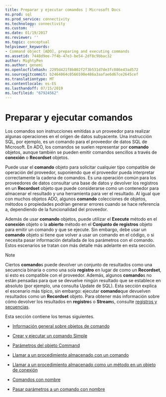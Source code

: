 ```yaml
---
title: Preparar y ejecutar comandos | Microsoft Docs
ms.prod: sql
ms.prod_service: connectivity
ms.technology: connectivity
ms.custom: ''
ms.date: 01/19/2017
ms.reviewer: ''
ms.topic: conceptual
helpviewer_keywords:
- Command object [ADO], preparing and executing commands
ms.assetid: 7448d9ee-7f4b-47e3-be54-2df8c9bbac32
author: MightyPen
ms.author: genemi
ms.openlocfilehash: 2295d421f8b802f2f3b531d7de3fc086e43ad572
ms.sourcegitcommit: b2464064c0566590e486a3aafae6d67ce2645cef
ms.translationtype: MT
ms.contentlocale: es-ES
ms.lasthandoff: 07/15/2019
ms.locfileid: "67924562"
---
```

# <a name="preparing-and-executing-commands"></a>Preparar y ejecutar comandos
Los comandos son instrucciones emitidas a un proveedor para realizar algunas operaciones en el origen de datos subyacente. Una instrucción SQL, por ejemplo, es un comando para el proveedor de datos SQL de Microsoft. En ADO, los comandos se suelen representar por **comando** objetos, aunque también se pueden emitir comandos sencillos a través de **conexión** o **Recordset** objetos.  
  
 Puede usar el **comando** objeto para solicitar cualquier tipo compatible de operación del proveedor, suponiendo que el proveedor pueda interpretar correctamente la cadena de comandos. Es una operación común para los proveedores de datos consultar una base de datos y devolver los registros en un **Recordset** objeto que puede considerarse como un contenedor para almacenar el resultado y una herramienta para ver el resultado. Al igual que con muchos objetos ADO, algunos **comando** colecciones de objetos, métodos o propiedades podrían generar errores cuando se hace referencia a, dependiendo de la funcionalidad del proveedor.  
  
 Además de usar **comando** objetos, puede utilizar el **Execute** método en el **conexión** objeto o la **abierto** método en el  **Conjunto de registros** objeto para emitir un comando y que se ejecute. Sin embargo, debe usar un **comando** objeto si tiene que volver a usar un comando en el código, o si necesita pasar información detallada de los parámetros con el comando. Estos escenarios se tratan con más detalle más adelante en esta sección.  
  
> [!NOTE]
>  Ciertos **comando**s puede devolver un conjunto de resultados como una secuencia binaria o como una sola **registro** en lugar de como un **Recordset**, si esto es compatible con el proveedor. Además, algunos **comando**s no están pensadas para que se devuelve ningún resultado que se establece en absoluto (por ejemplo, una consulta Update de SQL). Esta sección explica el escenario más típico, sin embargo: ejecutar **comando**que devuelven resultados como un **Recordset** objeto. Para obtener más información sobre cómo devolver los resultados en **registro**s o **Stream**s, consulte [registros y secuencias](../../../ado/guide/data/records-and-streams.md).  
  
 Esta sección contiene los temas siguientes.  
  
-   [Información general sobre objetos de comando](../../../ado/guide/data/command-object-overview.md)  
  
-   [Crear y ejecutar un comando Simple](../../../ado/guide/data/creating-and-executing-a-simple-command.md)  
  
-   [Parámetros del objeto Command](../../../ado/guide/data/command-object-parameters.md)  
  
-   [Llamar a un procedimiento almacenado con un comando](../../../ado/guide/data/calling-a-stored-procedure-with-a-command.md)  
  
-   [Llamar a un procedimiento almacenado como un método en un objeto de conexión](../../../ado/guide/data/calling-a-stored-procedure-as-a-method-on-a-connection-object.md)  
  
-   [Comandos con nombre](../../../ado/guide/data/named-commands.md)  
  
-   [Pasar parámetros a un comando con nombre](../../../ado/guide/data/passing-parameters-to-a-named-command.md)
